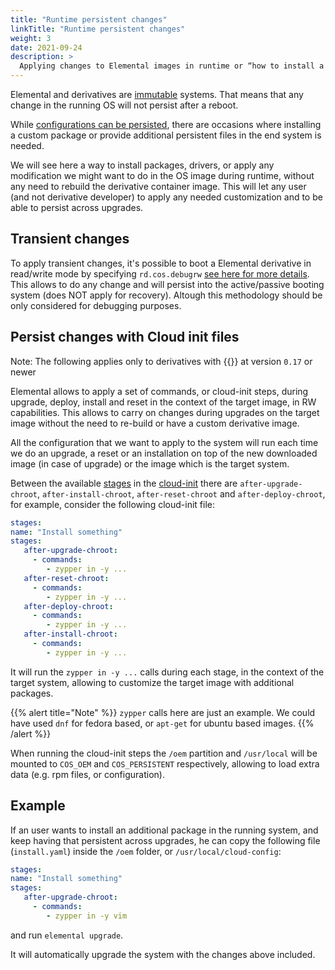 ```yaml
---
title: "Runtime persistent changes"
linkTitle: "Runtime persistent changes"
weight: 3
date: 2021-09-24
description: >
  Applying changes to Elemental images in runtime or “how to install a package in an immutable OS at runtime?”
---
```


Elemental and derivatives are [immutable](../../reference/immutable_rootfs) systems. That means that any change in the running OS will not persist after a reboot.

While [configurations can be persisted](../configuration_persistency), there are occasions where installing a custom package or provide additional persistent files in the end system is needed.

We will see here a way to install packages, drivers, or apply any modification we might want to do in the OS image during runtime, without any need to rebuild the derivative container image. This will let any user (and not derivative developer) to apply any needed customization and to be able to persist across upgrades.

## Transient changes

To apply transient changes, it's possible to boot a Elemental derivative in read/write mode by specifying `rd.cos.debugrw` [see here for more details](../../reference/immutable_rootfs). This allows to do any change and will persist into the active/passive booting system (does NOT apply for recovery). Altough this methodology should be only considered for debugging purposes.

## Persist changes with Cloud init files

Note: The following applies only to derivatives with {{<package package="utils/installer" >}} at version `0.17` or newer

Elemental allows to apply a set of commands, or cloud-init steps, during upgrade, deploy, install and reset in the context of the target image, in RW capabilities. This allows to carry on changes during upgrades on the target image without the need to re-build or have a custom derivative image.

All the configuration that we want to apply to the system will run each time we do an upgrade, a reset or an installation on top of the new downloaded image (in case of upgrade) or the image which is the target system. 

Between the available [stages](../stages) in the [cloud-init](../../reference/cloud_init/) there are `after-upgrade-chroot`,  `after-install-chroot`, `after-reset-chroot` and  `after-deploy-chroot`, for example, consider the following cloud-init file:

```yaml
stages:
name: "Install something"
stages:
   after-upgrade-chroot:
     - commands:
        - zypper in -y ...
   after-reset-chroot:
     - commands:
        - zypper in -y ...
   after-deploy-chroot:
     - commands:
        - zypper in -y ...
   after-install-chroot:
     - commands:
        - zypper in -y ...
```

It will run the `zypper in -y ...` calls during each stage, in the context of the target system, allowing to customize the target image with additional packages. 

{{% alert title="Note" %}}
`zypper` calls here are just an example. We could have used `dnf` for fedora based, or `apt-get` for ubuntu based images.
{{% /alert %}}

When running the cloud-init steps the `/oem` partition and `/usr/local` will be mounted to `COS_OEM` and `COS_PERSISTENT` respectively, allowing to load extra data (e.g. rpm files, or configuration).

## Example

If an user wants to install an additional package in the running system, and keep having that persistent across upgrades, he can copy the following file (`install.yaml`) inside the `/oem` folder, or `/usr/local/cloud-config`:

```yaml
stages:
name: "Install something"
stages:
   after-upgrade-chroot:
     - commands:
        - zypper in -y vim
```

and run `elemental upgrade`. 

It will automatically upgrade the system with the changes above included.
